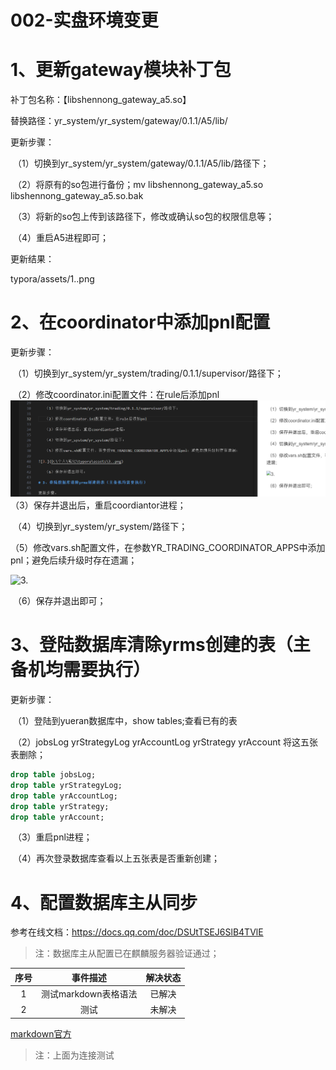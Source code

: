 # 002-实盘环境变更

# 1、更新gateway模块补丁包

补丁包名称：【libshennong_gateway_a5.so】

替换路径：yr_system/yr_system/gateway/0.1.1/A5/lib/ 

更新步骤：

​	（1）切换到yr_system/yr_system/gateway/0.1.1/A5/lib/路径下；

​	（2）将原有的so包进行备份；mv libshennong_gateway_a5.so libshennong_gateway_a5.so.bak

​	（3）将新的so包上传到该路径下，修改或确认so包的权限信息等；

​	（4）重启A5进程即可；

更新结果：

typora/assets/1..png




# 2、在coordinator中添加pnl配置

更新步骤：

​	（1）切换到yr_system/yr_system/trading/0.1.1/supervisor/路径下；

​	（2）修改coordinator.ini配置文件：在rule后添加pnl
![Alt text](image-1.png)
​	（3）保存并退出后，重启coordiantor进程；

​	（4）切换到yr_system/yr_system/路径下；

​	（5）修改vars.sh配置文件，在参数YR_TRADING_COORDINATOR_APPS中添加pnl；避免后续升级时存在遗漏；

![3.](D:\个人\笔记\typora\assets\3..png)

​	（6）保存并退出即可；

# 3、登陆数据库清除yrms创建的表（主备机均需要执行）

更新步骤：

​	（1）登陆到yueran数据库中，show tables;查看已有的表

​	（2）jobsLog yrStrategyLog  yrAccountLog  yrStrategy  yrAccount 将这五张表删除；

```sql
drop table jobsLog;
drop table yrStrategyLog;
drop table yrAccountLog;
drop table yrStrategy;
drop table yrAccount;
```

​	（3）重启pnl进程；

​	（4）再次登录数据库查看以上五张表是否重新创建；

# 4、配置数据库主从同步

参考在线文档：https://docs.qq.com/doc/DSUtTSEJ6SlB4TVlE

> 注：数据库主从配置已在麒麟服务器验证通过；

|序号|事件描述|解决状态|
|:---:|:---:|:---:|
|1|测试markdown表格语法  |已解决|
|2|测试                  |未解决|



[markdown官方](#https://markdown.com.cn/extended-syntax/heading-ids.html#heading-ids)
>注：上面为连接测试
